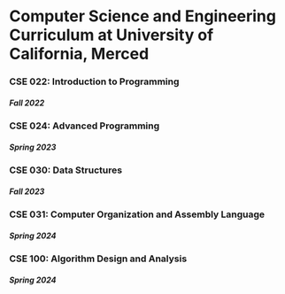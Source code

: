 # Computer Science and Engineering Curriculum at University of California, Merced

### CSE 022: Introduction to Programming
##### Fall 2022

### CSE 024: Advanced Programming
##### Spring 2023

### CSE 030: Data Structures
##### Fall 2023

### CSE 031: Computer Organization and Assembly Language
##### Spring 2024

### CSE 100: Algorithm Design and Analysis
##### Spring 2024
